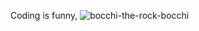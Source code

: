 Coding is funny,
![bocchi-the-rock-bocchi](https://user-images.githubusercontent.com/20091803/209597515-ff12d368-5545-4d39-b302-44ae677aaedf.gif)
